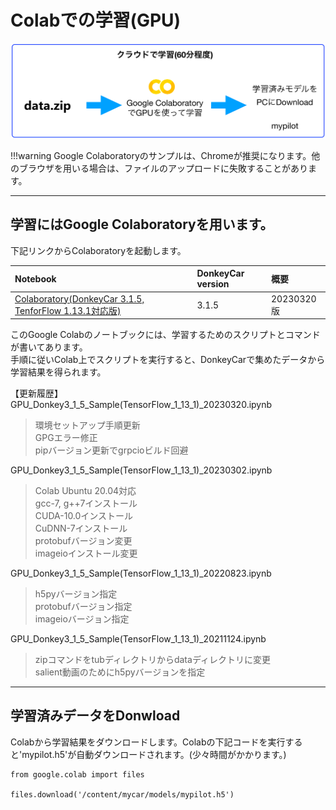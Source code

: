 # Colabでの学習(GPU)

![](./img/colab000.png)

!!!warning
	Google Colaboratoryのサンプルは、Chromeが推奨になります。他のブラウザを用いる場合は、ファイルのアップロードに失敗することがあります。

<hr>

## 学習にはGoogle Colaboratoryを用います。

下記リンクからColaboratoryを起動します。

|Notebook|DonkeyCar version|概要|
|:--|:--|:--|
|<a href="https://colab.research.google.com/drive/11DfgG2S1bQfdVYll3wMiwWAkOTSvdbo9?usp=sharing" target="_blank">Colaboratory(DonkeyCar 3.1.5, TenforFlow 1.13.1対応版)</a>|3.1.5|20230320版|

このGoogle Colabのノートブックには、学習するためのスクリプトとコマンドが書いてあります。  
手順に従いColab上でスクリプトを実行すると、DonkeyCarで集めたデータから学習結果を得られます。

【更新履歴】  
GPU_Donkey3_1_5_Sample(TensorFlow_1_13_1)_20230320.ipynb  
> 環境セットアップ手順更新  
> GPGエラー修正  
> pipバージョン更新でgrpcioビルド回避  

GPU_Donkey3_1_5_Sample(TensorFlow_1_13_1)_20230302.ipynb  
> Colab Ubuntu 20.04対応  
> gcc-7, g++7インストール  
> CUDA-10.0インストール  
> CuDNN-7インストール  
> protobufバージョン変更  
> imageioインストール変更  

GPU_Donkey3_1_5_Sample(TensorFlow_1_13_1)_20220823.ipynb  
> h5pyバージョン指定  
> protobufバージョン指定  
> imageioバージョン指定  

GPU_Donkey3_1_5_Sample(TensorFlow_1_13_1)_20211124.ipynb  
> zipコマンドをtubディレクトリからdataディレクトリに変更  
> salient動画のためにh5pyバージョンを指定

<hr>

## 学習済みデータをDonwload

Colabから学習結果をダウンロードします。Colabの下記コードを実行すると'mypilot.h5'が自動ダウンロードされます。(少々時間がかかります。)

```console
from google.colab import files

files.download('/content/mycar/models/mypilot.h5')
```

